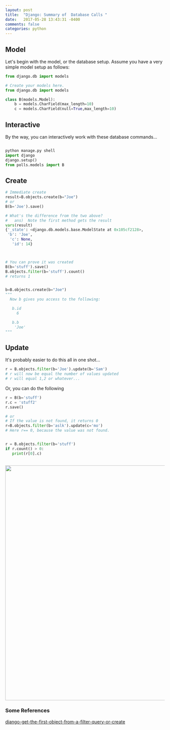 ```yaml
---
layout: post
title:  "Django: Summary of  Database Calls "
date:   2017-05-28 13:43:31 -0400 
comments: false
categories: python
---
```


<h2>Model</h2>

<p>Let's begin with the model, or the database setup.
Assume you have a very simple model setup as follows:
</p>


``` python
from django.db import models

# Create your models here.
from django.db import models

class B(models.Model):
    b = models.CharField(max_length=10)
    c = models.CharField(null=True,max_length=10)

```

<h2>Interactive</h2>

By the way, you can interactively work with these database commands...

```python

python manage.py shell
import django
django.setup()
from polls.models import B

```


<h2>Create</h2>

``` python
# Immediate create
result=B.objects.create(b="Joe")
# or
B(b='Joe').save()

# What's the difference from the two above?
#   ans)  Note the first method gets the result
vars(result)
{'_state': <django.db.models.base.ModelState at 0x105cf2128>,
 'b': 'Joe',
  'c': None,
   'id': 14}



# You can prove it was created
B(b='stuff').save()
B.objects.filter(b='stuff').count()
# returns 1


b=B.objects.create(b="Joe")
"""
  Now b gives you access to the following:

   b.id
     6

   b.b
    'Joe'
"""

```

<h2>Update</h2>

It's probably easier to do this all in one shot...

```python
r = B.objects.filter(b='Joe').update(b='Sam')
# r will now be equal the number of values updated
# r will equal 1,2 or whatever...

```

Or, you can do the following

```python
r = B(b='stuff')
r.c = 'stuff2'
r.save()

# or
# If the value is not found, it returns 0
r=B.objects.filter(b='aslk').update(c='mo')
# Here r== 0, because the value was not found.


r = B.objects.filter(b='stuff')
if r.count() > 0:
   print(r[0].c)
   

```



<a href='https://docs.djangoproject.com/en/1.11/ref/models/querysets/#django.db.models.query.QuerySet.exists'>
<img src="https://storage.googleapis.com/montco-stats/imagesUploaded/Screenshot2017-05-2813.42.46.png" width="740">
</a>




<br>
<h3>Some References</h3>
<p>
<a href='https://stackoverflow.com/questions/6190773/django-get-the-first-object-from-a-filter-query-or-create'>django-get-the-first-object-from-a-filter-query-or-create</a>



<div id="fb-root"></div>
<script>(function(d, s, id) {
  var js, fjs = d.getElementsByTagName(s)[0];
  if (d.getElementById(id)) return;
  js = d.createElement(s); js.id = id;
  js.src = "//connect.facebook.net/en_US/sdk.js#xfbml=1&version=v2.8&appId=671657696349259";
  fjs.parentNode.insertBefore(js, fjs);
}(document, 'script', 'facebook-jssdk'));</script>


<!--  Enter text below, if you want -->


<div class="fb-comments"  data-numposts="5"></div>






